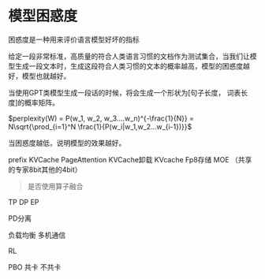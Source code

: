 # 模型困惑度

困惑度是一种用来评价语言模型好坏的指标

给定一段非常标准，高质量的符合人类语言习惯的文档作为测试集合，当我们让模型生成一段文本时，生成这段符合人类习惯的文本的概率越高，模型的困惑度越好，模型也就越好。

当使用GPT类模型生成一段话的时候，将会生成一个形状为[句子长度， 词表长度]的概率矩阵。

$perplexity(W) = P(w_1, w_2, w_3....w_n)^{-\frac{1}{N}} = N\sqrt{\prod_{i=1}^N \frac{1}{P(w_i|w_1,w_2...w_{i-1})}}$

当困惑度越低，说明模型的效果越好。

prefix KVCache
PageAttention
KVCache卸载
KVcache Fp8存储
MOE （共享的专家8bit其他的4bit）

> 是否使用算子融合

TP DP EP

PD分离

负载均衡 多机通信

RL

PBO 共卡 不共卡